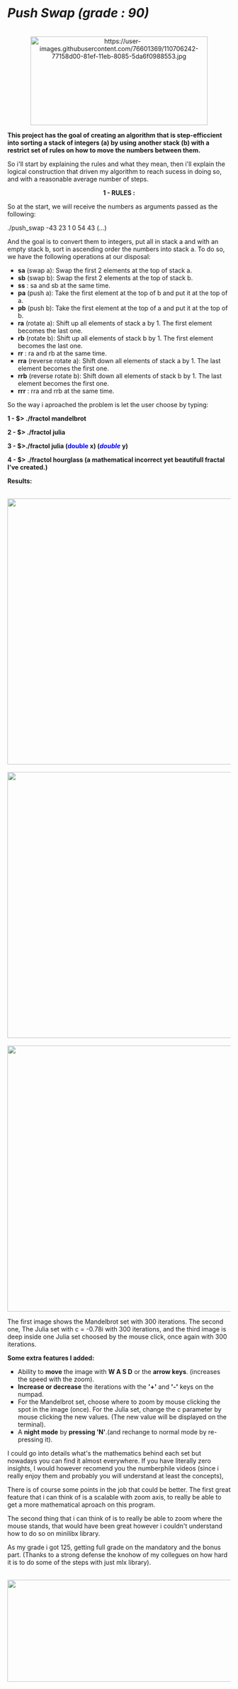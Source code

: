 <h1><em>Push Swap</em><strong><em> (grade : 90)</em></strong></h1>
<div align="center"><br /><img src="https://user-images.githubusercontent.com/76601369/110706242-77158d00-81ef-11eb-8085-5da6f0988553.jpg" alt="https://user-images.githubusercontent.com/76601369/110706242-77158d00-81ef-11eb-8085-5da6f0988553.jpg" width="400" height="200" /></div>
<p><strong>This project has the goal of creating an algorithm that is step-efficcient into sorting a stack of integers (a) by using another stack (b) with a restrict set of rules on how to move the numbers between them.</strong></p>
<p> So i'll start by explaining the rules and what they mean, then i'll explain the logical construction that driven my algorithm to reach sucess in doing so, and with a reasonable average number of steps. </p>
<p></p>
<p><strong><italic><center>1 - RULES :</center></italic></strong></p>
<p>So at the start, we will receive the numbers as arguments passed as the following:
<p><italic>./push_swap -43 23 1 0 54 43 (...)</italic></p>
And the goal is to convert them to integers, put all in stack a and with an empty stack b, sort in ascending order the numbers into stack a. To do so, we have the following operations at our disposal:
<ul style="list-style-type: square;">
<li><strong>sa</strong> (swap a): Swap the first 2 elements at the top of stack a.</li>
<li><strong>sb</strong> (swap b): Swap the first 2 elements at the top of stack b.</li>
<li><strong>ss</strong> : sa and sb at the same time.</li>
<li><strong>pa</strong> (push a): Take the first element at the top of b and put it at the top of a.</li>
<li><strong>pb</strong> (push b): Take the first element at the top of a and put it at the top of b.</li>
<li><strong>ra</strong> (rotate a): Shift up all elements of stack a by 1. The first element becomes the last one.</li>
<li><strong>rb</strong> (rotate b): Shift up all elements of stack b by 1. The first element becomes the last one.</li>
<li><strong>rr</strong> : ra and rb at the same time.</li>
<li><strong>rra</strong> (reverse rotate a): Shift down all elements of stack a by 1. The last element becomes the first one.</li>
<li><strong>rrb</strong> (reverse rotate b): Shift down all elements of stack b by 1. The last element becomes the first one.</li>
<li><strong>rrr</strong> : rra and rrb at the same time.</li>
</ul>
<p>So the way i aproached the problem is let the user choose by typing:</p>
<p><strong>1 - $&gt; ./fractol mandelbrot</strong></p>
<p><strong>2 - $&gt; ./fractol julia</strong></p>
<p><strong>3 - $&gt;./fractol julia (<span style="color: #0000ff;">double</span> x) (<span style="color: #0000ff;"><em>double</em></span> y)</strong></p>
<p><strong>4 - $&gt; ./fractol hourglass (a mathematical incorrect yet beautifull fractal I've created.)</strong></p>
<p><strong>Results:</strong></p>
<div align="center"><br /><img src="https://user-images.githubusercontent.com/99777188/193884765-f578d346-c4f2-4c4f-9dfb-ac5cc841b6e6.png" width="630" height="600" /></div>
<div align="center"><br /><img src="https://user-images.githubusercontent.com/99777188/193886379-44997b70-9ac6-448c-957b-2be10803786e.png" width="600" height="600" /></div>
<div align="center"><br /><img src="https://user-images.githubusercontent.com/99777188/193886687-47013174-1cfa-48ac-b8c2-055083aefd46.png" width="600" height="600" /></div>
<p>The first image shows the Mandelbrot set with 300 iterations. The second one, The Julia set with c = -0.78i with 300 iterations, and the third image is deep inside one Julia set choosed by the mouse click, once again with 300 iterations. </p>
<p><strong>Some extra features I added:</strong></p>
<ul style="list-style-type: square;">
<li>Ability to <strong>move</strong> the image with <strong>W A S D</strong> or the <strong>arrow keys</strong>. (increases the speed with the zoom).</li>
<li><strong>Increase or decrease</strong> the iterations with the <strong>'+'</strong> and <strong>'-'</strong> keys on the numpad.</li>
<li>For the Mandelbrot set, choose where to zoom by mouse clicking the spot in the image (once). For the Julia set, change the c parameter by mouse clicking the new values. (The new value will be displayed on the terminal).</li>
<li>A <strong>night mode</strong> by <strong>pressing 'N'</strong>.(and rechange to normal mode by re-pressing it).</li>
</ul>
<p>I could go into details what's the mathematics behind each set but nowadays you can find it almost everywhere. If you have literally zero insights, I would however recomend you the numberphile videos (since i really enjoy them and probably you will understand at least the concepts),</p>
<p>There is of course some points in the job that could be better. The first great feature that i can think of is a scalable with zoom axis, to really be able to get a more mathematical aproach on this program.</p>
<p>The second thing that i can think of is to really be able to zoom where the mouse stands, that would have been great however i couldn't understand how to do so on minilibx library.</p>
<p>As my grade i got 125, getting full grade on the mandatory and the bonus part. (Thanks to a strong defense the knohow of my collegues on how hard it is to do some of the steps with just mlx library).</p>
<div align="center"><br /><img src="https://user-images.githubusercontent.com/99777188/194442104-a2d55e31-9703-4c62-aa69-e91fd865dc4e.png" width="800" height="230" /></div>
